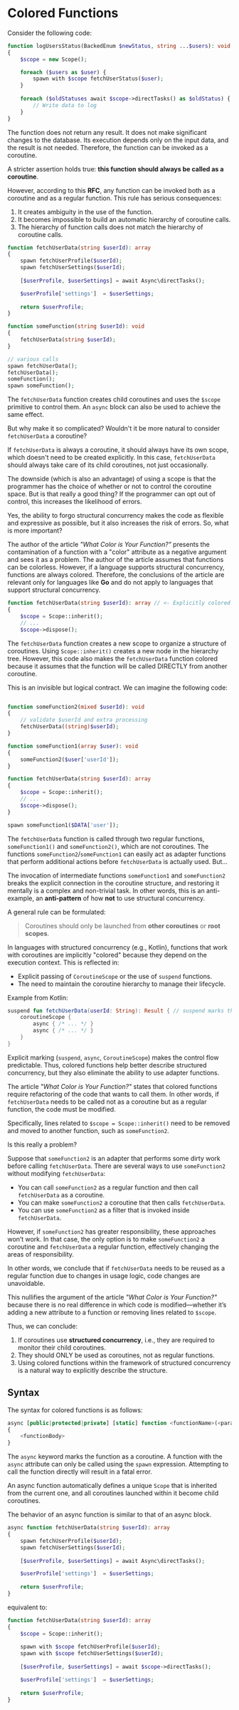 # Colored Functions

Consider the following code:

```php
function logUsersStatus(BackedEnum $newStatus, string ...$users): void
{
    $scope = new Scope();

    foreach ($users as $user) {
        spawn with $scope fetchUserStatus($user);
    }
    
    foreach ($oldStatuses await $scope->directTasks() as $oldStatus) {
        // Write data to log
    }
}
```

The function does not return any result.
It does not make significant changes to the database.
Its execution depends only on the input data, and the result is not needed.
Therefore, the function can be invoked as a coroutine.

A stricter assertion holds true: **this function should always be called as a coroutine**.

However, according to this **RFC**,
any function can be invoked both as a coroutine and as a regular function. This rule has serious consequences:

1. It creates ambiguity in the use of the function.
2. It becomes impossible to build an automatic hierarchy of coroutine calls.
3. The hierarchy of function calls does not match the hierarchy of coroutine calls.

```php
function fetchUserData(string $userId): array
{
    spawn fetchUserProfile($userId);
    spawn fetchUserSettings($userId);
        
    [$userProfile, $userSettings] = await Async\directTasks();

    $userProfile['settings']  = $userSettings;
    
    return $userProfile;
}

function someFunction(string $userId): void 
{
    fetchUserData(string $userId);
}

// various calls
spawn fetchUserData();
fetchUserData();
someFunction();
spawn someFunction();
```

The `fetchUserData` function creates child coroutines and uses the `$scope` primitive to control them.
An `async` block can also be used to achieve the same effect.

But why make it so complicated? Wouldn't it be more natural to consider `fetchUserData` a coroutine?

If `fetchUserData` is always a coroutine,
it should always have its own scope, which doesn't need to be created explicitly.
In this case, `fetchUserData` should always take care of its child coroutines, not just occasionally.

The downside (which is also an advantage) of using a scope is that the programmer has the choice of
whether or not to control the coroutine space.
But is that really a good thing? If the programmer can opt out of control,
this increases the likelihood of errors.

Yes, the ability to forgo structural concurrency makes the code as flexible and expressive as possible,
but it also increases the risk of errors. So, what is more important?

The author of the article *"What Color is Your Function?"* presents the contamination of a function with a "color"
attribute as a negative argument and sees it as a problem. The author of the article assumes that functions can be colorless.
However, if a language supports structural concurrency, functions are always colored.
Therefore, the conclusions of the article are relevant only for languages like **Go**
and do not apply to languages that support structural concurrency.

```php
function fetchUserData(string $userId): array // <- Explicitly colored function
{
    $scope = Scope::inherit();
    // ...
    $scope->dispose();
```

The `fetchUserData` function creates a new scope to organize a structure of coroutines.
Using `Scope::inherit()` creates a new node in the hierarchy tree.
However, this code also makes the `fetchUserData` function colored because it assumes
that the function will be called DIRECTLY from another coroutine.

This is an invisible but logical contract. We can imagine the following code:

```php

function someFunction2(mixed $userId): void 
{
    // validate $userId and extra processing
    fetchUserData((string)$userId);
}

function someFunction1(array $user): void
{
    someFunction2($user['userId']);
}

function fetchUserData(string $userId): array
{
    $scope = Scope::inherit();
    // ...
    $scope->dispose();
}

spawn someFunction1($DATA['user']);
```

The `fetchUserData` function is called through two regular functions, `someFunction1()` and `someFunction2()`,
which are not coroutines. The functions `someFunction2`/`someFunction1` can easily act as adapter 
functions that perform additional actions before `fetchUserData` is actually used. But...

The invocation of intermediate functions `someFunction1` and `someFunction2`
breaks the explicit connection in the coroutine structure, and restoring it mentally is a complex and non-trivial task.
In other words, this is an anti-example, an **anti-pattern** of how **not** to use structural concurrency.

A general rule can be formulated:
> Coroutines should only be launched from **other coroutines** or **root scopes**.

In languages with structured concurrency (e.g., Kotlin), functions that work
with coroutines are implicitly "colored" because they depend on the execution context.
This is reflected in:

- Explicit passing of `CoroutineScope` or the use of `suspend` functions.
- The need to maintain the coroutine hierarchy to manage their lifecycle.

Example from Kotlin:

```kotlin
suspend fun fetchUserData(userId: String): Result { // suspend marks the function as a colored function
    coroutineScope {
        async { /* ... */ }
        async { /* ... */ }
    }
}
```

Explicit marking (`suspend`, `async`, `CoroutineScope`) makes the control flow predictable.
Thus, colored functions help better describe structured concurrency, 
but they also eliminate the ability to use adapter functions.

The article *"What Color is Your Function?"* states that colored functions require refactoring 
of the code that wants to call them. In other words, if `fetchUserData` needs to be called not as a coroutine 
but as a regular function, the code must be modified. 

Specifically, lines related to `$scope = Scope::inherit()` need to be removed 
and moved to another function, such as `someFunction2`.

Is this really a problem?

Suppose that `someFunction2` is an adapter that performs some dirty work before calling `fetchUserData`. 
There are several ways to use `someFunction2` without modifying `fetchUserData`:

- You can call `someFunction2` as a regular function and then call `fetchUserData` as a coroutine.
- You can make `someFunction2` a coroutine that then calls `fetchUserData`.
- You can use `someFunction2` as a filter that is invoked inside `fetchUserData`.

However, if `someFunction2` has greater responsibility, these approaches won’t work. 
In that case, the only option is to make `someFunction2` a coroutine and `fetchUserData` a regular function, 
effectively changing the areas of responsibility.

In other words, we conclude that 
if `fetchUserData` needs to be reused as a regular function due to changes in usage logic, code changes are unavoidable.

This nullifies the argument of the article *"What Color is Your Function?"* because 
there is no real difference in which code is modified—whether 
it’s adding a new attribute to a function or removing lines related to `$scope`.

Thus, we can conclude:
1. If coroutines use **structured concurrency**, i.e., they are required to monitor their child coroutines.
2. They should ONLY be used as coroutines, not as regular functions.
3. Using colored functions within the framework of structured concurrency
is a natural way to explicitly describe the structure.

## Syntax

The syntax for colored functions is as follows:

```php
async [public|protected|private] [static] function <functionName>(<parameters>): [<returnType>]
{
    <functionBody>
}
```

The `async` keyword marks the function as a coroutine.
A function with the `async` attribute can only be called using the `spawn` expression. 
Attempting to call the function directly will result in a fatal error.

An async function automatically defines a unique `Scope` that is inherited from the current one, 
and all coroutines launched within it become child coroutines.

The behavior of an async function is similar to that of an async block.

```php
async function fetchUserData(string $userId): array
{
    spawn fetchUserProfile($userId);
    spawn fetchUserSettings($userId);
        
    [$userProfile, $userSettings] = await Async\directTasks();

    $userProfile['settings']  = $userSettings;
    
    return $userProfile;
}
```

equivalent to:

```php
function fetchUserData(string $userId): array
{
    $scope = Scope::inherit();
    
    spawn with $scope fetchUserProfile($userId);
    spawn with $scope fetchUserSettings($userId);
        
    [$userProfile, $userSettings] = await $scope->directTasks();

    $userProfile['settings']  = $userSettings;
    
    return $userProfile;
}
```